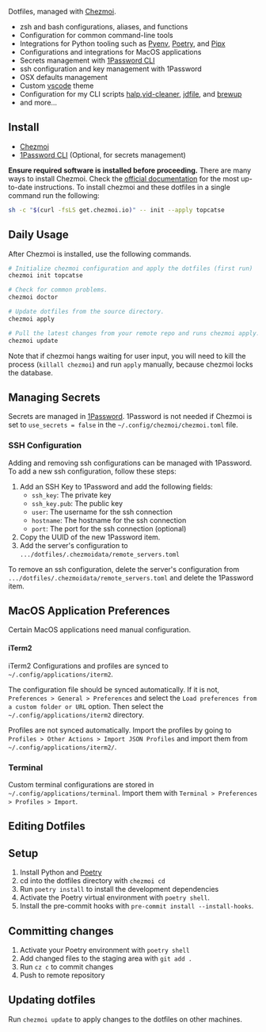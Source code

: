 Dotfiles, managed with [Chezmoi](https://www.chezmoi.io/).

-   zsh and bash configurations, aliases, and functions
-   Configuration for common command-line tools
-   Integrations for Python tooling such as [Pyenv](https://github.com/pyenv/pyenv), [Poetry](https://python-poetry.org/), and [Pipx](https://pipx.pypa.io/stable/)
-   Configurations and integrations for MacOS applications
-   Secrets management with [1Password CLI](https://developer.1password.com/docs/cli/)
-   ssh configuration and key management with 1Password
-   OSX defaults management
-   Custom [vscode](https://code.visualstudio.com/) theme
-   Configuration for my CLI scripts [halp](https://github.com/topcatse/halp),[vid-cleaner](https://github.com/topcatse/vid-cleaner), [jdfile](https://github.com/topcatse/jdfile), and [brewup](https://github.com/topcatse/brewup)
-   and more...

## Install

-   [Chezmoi](https://www.chezmoi.io/)
-   [1Password CLI](https://developer.1password.com/docs/cli/) (Optional, for secrets management)

**Ensure required software is installed before proceeding.** There are many ways to install Chezmoi. Check the [official documentation](https://www.chezmoi.io/install/) for the most up-to-date instructions. To install chezmoi and these dotfiles in a single command run the following:

```bash
sh -c "$(curl -fsLS get.chezmoi.io)" -- init --apply topcatse
```

## Daily Usage

After Chezmoi is installed, use the following commands.

```bash
# Initialize chezmoi configuration and apply the dotfiles (first run)
chezmoi init topcatse

# Check for common problems.
chezmoi doctor

# Update dotfiles from the source directory.
chezmoi apply

# Pull the latest changes from your remote repo and runs chezmoi apply.
chezmoi update

```

Note that if chezmoi hangs waiting for user input, you will need to kill the process (`killall chezmoi`) and run `apply` manually, because chezmoi locks the database.

## Managing Secrets

Secrets are managed in [1Password](https://developer.1password.com/docs/cli/). 1Password is not needed if Chezmoi is set to `use_secrets = false` in the `~/.config/chezmoi/chezmoi.toml` file.

### SSH Configuration

Adding and removing ssh configurations can be managed with 1Password. To add a new ssh configuration, follow these steps:

1. Add an SSH Key to 1Password and add the following fields:
    - `ssh_key`: The private key
    - `ssh_key.pub`: The public key
    - `user`: The username for the ssh connection
    - `hostname`: The hostname for the ssh connection
    - `port`: The port for the ssh connection (optional)
2. Copy the UUID of the new 1Password item.
3. Add the server's configuration to `.../dotfiles/.chezmoidata/remote_servers.toml`

To remove an ssh configuration, delete the server's configuration from `.../dotfiles/.chezmoidata/remote_servers.toml` and delete the 1Password item.

## MacOS Application Preferences

Certain MacOS applications need manual configuration.

#### iTerm2

iTerm2 Configurations and profiles are synced to `~/.config/applications/iterm2`.

The configuration file should be synced automatically. If it is not, `Preferences > General > Preferences` and select the `Load preferences from a custom folder or URL` option. Then select the `~/.config/applications/iterm2` directory.

Profiles are not synced automatically. Import the profiles by going to `Profiles > Other Actions > Import JSON Profiles` and import them from `~/.config/applications/iterm2/`.

### Terminal

Custom terminal configurations are stored in `~/.config/applications/terminal`. Import them with `Terminal > Preferences > Profiles > Import`.

## Editing Dotfiles

## Setup

1. Install Python and [Poetry](https://python-poetry.org)
2. cd into the dotfiles directory with `chezmoi cd`
3. Run `poetry install` to install the development dependencies
4. Activate the Poetry virtual environment with `poetry shell`.
5. Install the pre-commit hooks with `pre-commit install --install-hooks`.

## Committing changes

1. Activate your Poetry environment with `poetry shell`
2. Add changed files to the staging area with `git add .`
3. Run `cz c` to commit changes
4. Push to remote repository

## Updating dotfiles

Run `chezmoi update` to apply changes to the dotfiles on other machines.
